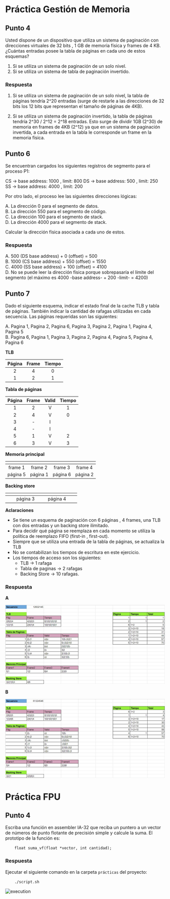 # Práctica Gestión de Memoria

## Punto 4

Usted dispone de un dispositivo que utiliza un sistema de paginación con direcciones
virtuales de 32 bits , 1 GB de memoria física y frames de 4 KB. ¿Cuántas entradas posee la
tabla de páginas en cada uno de estos esquemas?

1. Si se utiliza un sistema de paginación de un solo nivel.
2. Si se utiliza un sistema de tabla de paginación invertido.

### Respuesta

1. Si se utiliza un sistema de paginación de un solo nivel, la tabla de páginas tendría 2^20 entradas (surge de restarle a las direcciones de 32 bits los 12 bits que representan el tamaño de páginas de 4KB).

2. Si se utiliza un sistema de paginación invertido, la tabla de páginas tendría 2^30 / 2^12 = 2^18 entradas. Esto surge de dividir 1GB (2^30) de memoria en frames de 4KB (2^12) ya que en un sistema de paginación invertida, a cada entrada en la tabla le corresponde un frame en la memoria física.

## Punto 6

Se encuentran cargados los siguientes registros de segmento para el proceso P1:

CS -> base address: 1000 , limit: 800
DS -> base address: 500 , limit: 250
SS -> base address: 4000 , limit: 200

Por otro lado, el proceso lee las siguientes direcciones lógicas:

A. La dirección 0 para el segmento de datos.<br>
B. La dirección 550 para el segmento de código.<br>
C. La dirección 100 para el segmento de stack.<br>
D. La dirección 4000 para el segmento de stack.

Calcular la dirección física asociada a cada uno de estos.

### Respuesta

A. 500 (DS base address) + 0 (offset) = 500<br>
B. 1000 (CS base address) + 550 (offset) = 1550<br>
C. 4000 (SS base address) + 100 (offset) = 4100<br>
D. No se puede leer la dirección física porque sobrepasaría el límite del segmento (el máximo es 4000 -base address- + 200 -limit- = 4200)

## Punto 7

Dado el siguiente esquema, indicar el estado final de la cache TLB y tabla de páginas.
También indicar la cantidad de rafagas utilizadas en cada secuencia.
Las páginas requeridas son las siguientes:

A. Pagina 1, Pagina 2, Pagina 6, Pagina 3, Pagina 2, Pagina 1, Pagina 4, Pagina 5<br>
B. Pagina 6, Pagina 1, Pagina 3, Pagina 2, Pagina 4, Pagina 5, Pagina 4, Pagina 6

**TLB**

| Página | Frame | Tiempo |
|  :---: | :---: | :---:  |
|    2   |   4   |   0    |
|    1   |   2   |   1    |

**Tabla de páginas**

| Página | Frame | Valid  | Tiempo |
|  :---: | :---: | :---:  | :---:  |
|    1   |   2   |   V    |   1    |
|    2   |   4   |   V    |   0    |
|    3   |   -   |   I    |        |
|    4   |   -   |   I    |        |
|    5   |   1   |   V    |   2    |
|    6   |   3   |   V    |   3    |

**Memoria principal**

|<!-- -->   |<!-- -->   |<!-- -->   |<!-- -->   |
|   :---:   |   :---:   |   :---:   |   :---:   |
|  frame 1  |  frame 2  |  frame 3  |  frame 4  |
| página 5  | página 1  | página 6  | página 2  |

**Backing store**

|<!-- -->   | <!-- -->   | <!-- -->   | <!-- -->   | <!-- -->   | <!-- -->   | <!-- -->   | <!-- -->   |
|   :---:   |   :---:   |   :---:   |   :---:   |   :---:   |   :---:   |   :---:   |   :---:   |
|<!-- -->   | <!-- -->   |  página 3  | <!-- -->   | <!-- -->   |  página 4  | <!-- -->   | <!-- -->   |

**Aclaraciones**

- Se tiene un esquema de paginación con 6 páginas , 4 frames, una TLB con dos
entradas y un backing store ilimitado.
- Para decidir qué página se reemplaza en cada momento se utiliza la política de
reemplazo FIFO (first-in , first-out).
- Siempre que se utiliza una entrada de la tabla de páginas, se actualiza la TLB
- No se contabilizan los tiempos de escritura en este ejercicio.
- Los tiempos de acceso son los siguientes:
    - TLB -> 1 rafaga
    - Tabla de paginas -> 2 rafagas
    - Backing Store -> 10 rafagas.

### Respuesta

**A**

![execution](../images/Práctica&#32;Gestión&#32;de&#32;Memoria&#32;-&#32;Punto&#32;7&#32;-&#32;Primera&#32;Parte.jpeg)

**B**

![execution](../images/Práctica&#32;Gestión&#32;de&#32;Memoria&#32;-&#32;Punto&#32;7&#32;-&#32;Segunda&#32;Parte.jpeg)

# Práctica FPU

## Punto 4

Escriba una función en assembler IA-32 que reciba un puntero a un vector de números de punto flotante de precisión simple y calcule la suma. El prototipo de la función es:
```
    float suma_vf(float *vector, int cantidad);
```

### Respuesta

Ejecutar el siguiente comando en la carpeta `prácticas` del proyecto:
```
    ./script.sh
```

![execution](../images/Práctica&#32;FPU&#32;-&#32;Punto&#32;4.png)